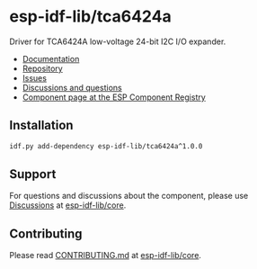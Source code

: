 # esp-idf-lib/tca6424a

Driver for TCA6424A low-voltage 24-bit I2C I/O expander.

* [Documentation](https://esp-idf-lib.github.io/tca6424a/)
* [Repository](https://github.com/esp-idf-lib/tca6424a)
* [Issues](https://github.com/esp-idf-lib/tca6424a/issues)
* [Discussions and questions](https://github.com/esp-idf-lib/core/discussions)
* [Component page at the ESP Component Registry](https://components.espressif.com/components/esp-idf-lib/tca6424a)

## Installation

```sh
idf.py add-dependency esp-idf-lib/tca6424a^1.0.0
```

## Support

For questions and discussions about the component, please use
[Discussions](https://github.com/esp-idf-lib/core/discussions)
at [esp-idf-lib/core](https://github.com/esp-idf-lib/core).

## Contributing

Please read [CONTRIBUTING.md](https://github.com/esp-idf-lib/core/blob/main/CONTRIBUTING.md)
at [esp-idf-lib/core](https://github.com/esp-idf-lib/core).

